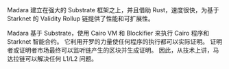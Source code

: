Madara 建立在强大的 Substrate 框架之上，并且借助 Rust，速度很快，为基于 Starknet 的 Validity Rollup 链提供了性能和可扩展性。

Madara 基于 Substrate，使用 Cairo VM 和 Blockifier 来执行 Cairo 程序和 Starknet 智能合约。 它利用开罗的力量使任何程序的执行都可以实际证明。 证明者或证明者市场最终可以监听链产生的区块并生成证明。 因此，从技术上讲，马达拉链可以解决任何 L1/L2 问题。